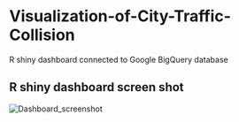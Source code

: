 # Visualization-of-City-Traffic-Collision
R shiny dashboard connected to Google BigQuery database 



## R shiny dashboard screen shot 

![Dashboard_screenshot](C:\Users\zhaop\Documents\GitHub\Visualization-of-City-Traffic-Collision\Dashboard_screenshot.PNG)
